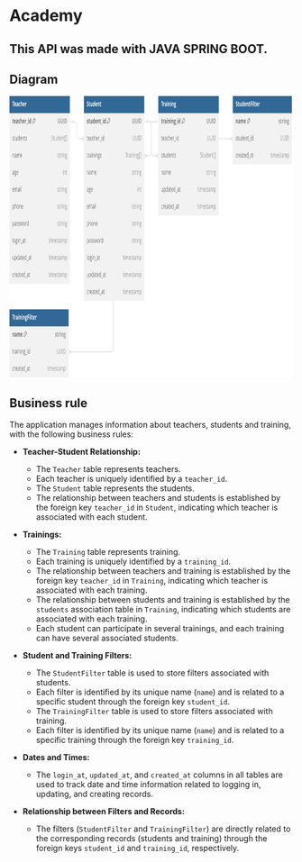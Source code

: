 # Academy

## This API was made with JAVA SPRING BOOT.

## Diagram

<img style="width: 1000px; height: 500px;" src=".github/public/db_diagram.svg">

## Business rule
   <p>The application manages information about teachers, students and training, with the following business rules:</p>

- **Teacher-Student Relationship:**
  - The `Teacher` table represents teachers.
  - Each teacher is uniquely identified by a `teacher_id`.
  - The `Student` table represents the students.
  - The relationship between teachers and students is established by the foreign key `teacher_id` in `Student`, indicating which teacher is associated with each student.

- **Trainings:**
  - The `Training` table represents training.
  - Each training is uniquely identified by a `training_id`.
  - The relationship between teachers and training is established by the foreign key `teacher_id` in `Training`, indicating which teacher is associated with each training.
  - The relationship between students and training is established by the `students` association table in `Training`, indicating which students are associated with each training.
  - Each student can participate in several trainings, and each training can have several associated students.

- **Student and Training Filters:**
  - The `StudentFilter` table is used to store filters associated with students.
  - Each filter is identified by its unique name (`name`) and is related to a specific student through the foreign key `student_id`.
  - The `TrainingFilter` table is used to store filters associated with training.
  - Each filter is identified by its unique name (`name`) and is related to a specific training through the foreign key `training_id`.

- **Dates and Times:**
  - The `login_at`, `updated_at`, and `created_at` columns in all tables are used to track date and time information related to logging in, updating, and creating records.

- **Relationship between Filters and Records:**
  - The filters (`StudentFilter` and `TrainingFilter`) are directly related to the corresponding records (students and training) through the foreign keys `student_id` and `training_id`, respectively.